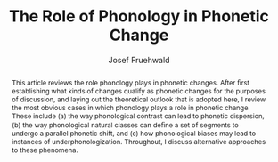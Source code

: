 ---
abstract: "This article reviews the role phonology plays in phonetic changes. After\
  \ \uFB01rst establishing what kinds of changes qualify as phonetic changes for the\
  \ purposes of discussion, and laying out the theoretical outlook that is adopted\
  \ here, I review the most obvious cases in which phonology plays a role in phonetic\
  \ change. These include (a) the way phonological contrast can lead to phonetic dispersion,\
  \ (b) the way phonological natural classes can de\uFB01ne a set of segments to undergo\
  \ a parallel phonetic shift, and (c) how phonological biases may lead to instances\
  \ of underphonologization. Throughout, I discuss alternative approaches to these\
  \ phenomena."
author:
- Josef Fruehwald
category: paper
doi: 10.1146/annurev-linguistics-011516-034101
layout: publication
number: '1'
p_url: https://www.annualreviews.org/doi/10.1146/annurev-linguistics-011516-034101
pages: 25--42
published: Annual Review of Linguistics
tags:
- phonetics
- phonology
- phonology
- sound change
- phonologization
- contrast
- phonetic change
- phonetics interface
- phonology-phonetics interface
title: The Role of Phonology in Phonetic Change
volume: '3'
year: '2017'
---